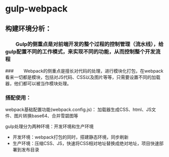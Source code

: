# gulp-webpack

## 构建环境分析：

### 　　Gulp的侧重点是对前端开发的整个过程的控制管理（流水线），给gulp配置不同的工作模式，来实现不同的功能，从而控制整个开发流程

###　　 Webpack的侧重点是擅长对代码的处理，进行模块化打包，在webpack看来一切都是模块，包括对JS代码、CSS以及图片等等，只需要设置不同的加载器，他们都可以被当作模块处理。


### 搭配使用：

webpack基础配置功能(webpack.config.js)：
加载器生成CSS、html、JS文件、图片转换base64、合并雪碧图等

gulp处理分为两种环境：开发环境和生产环境
- 开发环境：webpack打包的同时，搭建静态环境，同步刷新
- 生产环境：压缩CSS、JS，快速将CSS相对地址替换成绝对地址，项目快速部署到发布目录
